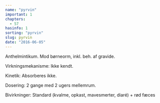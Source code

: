 ```yaml
---
name: "pyrvin"
important: 1
chapters:
  - 57
hasinfo: 1
sorting: "pyrvin"
slug: pyrvin
date: "2016-06-05"
---
```


Anthelmintikum. Mod børneorm, inkl. beh. af gravide.

Virkningsmekanisme: Ikke kendt.

Kinetik: Absorberes ikke.

Dosering: 2 gange med 2 ugers mellemrum.

Bivirkninger: Standard (kvalme, opkast, mavesmerter, diaré) + rød fæces

